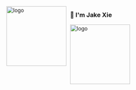 <!--
**xiejiajun/xiejiajun** is a ✨ _special_ ✨ repository because its `README.md` (this file) appears on your GitHub profile.

Here are some ideas to get you started:

- 🔭 I’m currently working on ...
- 🌱 I’m currently learning ...
- 👯 I’m looking to collaborate on ...
- 🤔 I’m looking for help with ...
- 💬 Ask me about ...
- 📫 How to reach me: ...
- 😄 Pronouns: ...
- ⚡ Fun fact: ...
-->
<img src="https://github-readme-stats.vercel.app/api?username=xiejiajun&show_icons=true" alt="logo" height="160" align="left" style="margin: 10px; margin-bottom: 20px;" />

### :wave: I'm Jake Xie
<img src="https://github-profile-trophy.vercel.app/?username=xiejiajun&theme=flat&column=7" alt="logo" height="160" align="center" style="margin: auto; margin-bottom: 20px;" />
